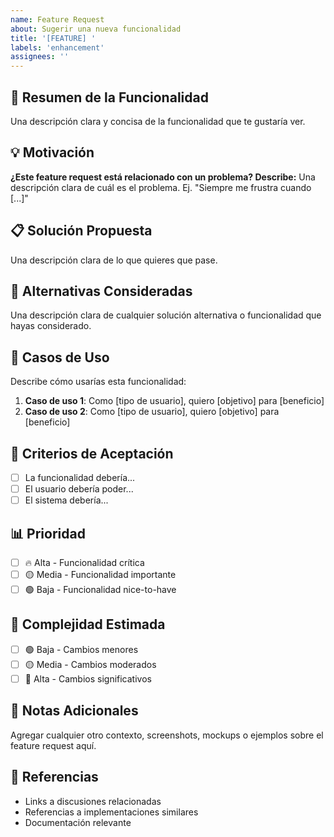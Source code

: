 ```yaml
---
name: Feature Request
about: Sugerir una nueva funcionalidad
title: '[FEATURE] '
labels: 'enhancement'
assignees: ''
---
```


## 🚀 Resumen de la Funcionalidad

Una descripción clara y concisa de la funcionalidad que te gustaría ver.

## 💡 Motivación

**¿Este feature request está relacionado con un problema? Describe:**
Una descripción clara de cuál es el problema. Ej. "Siempre me frustra cuando [...]"

## 📋 Solución Propuesta

Una descripción clara de lo que quieres que pase.

## 🔄 Alternativas Consideradas

Una descripción clara de cualquier solución alternativa o funcionalidad que hayas considerado.

## 📐 Casos de Uso

Describe cómo usarías esta funcionalidad:

1. **Caso de uso 1**: Como [tipo de usuario], quiero [objetivo] para [beneficio]
2. **Caso de uso 2**: Como [tipo de usuario], quiero [objetivo] para [beneficio]

## 🎯 Criterios de Aceptación

- [ ] La funcionalidad debería...
- [ ] El usuario debería poder...
- [ ] El sistema debería...

## 📊 Prioridad

- [ ] 🔥 Alta - Funcionalidad crítica
- [ ] 🟡 Media - Funcionalidad importante
- [ ] 🟢 Baja - Funcionalidad nice-to-have

## 🔧 Complejidad Estimada

- [ ] 🟢 Baja - Cambios menores
- [ ] 🟡 Media - Cambios moderados
- [ ] 🔴 Alta - Cambios significativos

## 📝 Notas Adicionales

Agregar cualquier otro contexto, screenshots, mockups o ejemplos sobre el feature request aquí.

## 🔗 Referencias

- Links a discusiones relacionadas
- Referencias a implementaciones similares
- Documentación relevante
